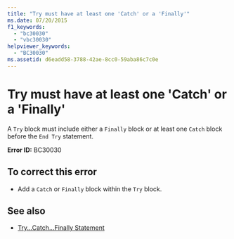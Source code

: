 ```yaml
---
title: "Try must have at least one 'Catch' or a 'Finally'"
ms.date: 07/20/2015
f1_keywords: 
  - "bc30030"
  - "vbc30030"
helpviewer_keywords: 
  - "BC30030"
ms.assetid: d6eadd58-3788-42ae-8cc0-59aba86c7c0e
---
```

# Try must have at least one 'Catch' or a 'Finally'
A `Try` block must include either a `Finally` block or at least one `Catch` block before the `End Try` statement.  
  
 **Error ID:** BC30030  
  
## To correct this error  
  
- Add a `Catch` or `Finally` block within the `Try` block.  
  
## See also

- [Try...Catch...Finally Statement](../language-reference/statements/try-catch-finally-statement.md)

